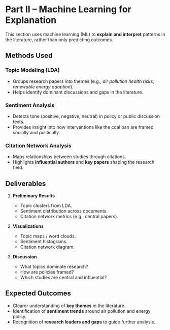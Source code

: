 # Part II – Machine Learning for Explanation  

This section uses machine learning (ML) to **explain and interpret** patterns in the literature, rather than only predicting outcomes.  


## Methods Used  

### Topic Modeling (LDA)  
- Groups research papers into themes (e.g., *air pollution health risks*, *renewable energy adoption*).  
- Helps identify dominant discussions and gaps in the literature.  

### Sentiment Analysis  
- Detects tone (positive, negative, neutral) in policy or public discussion texts.  
- Provides insight into how interventions like the coal ban are framed socially and politically.  

### Citation Network Analysis  
- Maps relationships between studies through citations.  
- Highlights **influential authors** and **key papers** shaping the research field.  

## Deliverables  

1. **Preliminary Results**  
   - Topic clusters from LDA.  
   - Sentiment distribution across documents.  
   - Citation network metrics (e.g., central papers).  

2. **Visualizations**  
   - Topic maps / word clouds.  
   - Sentiment histograms.  
   - Citation network diagram.  

3. **Discussion**  
   - What topics dominate research?  
   - How are policies framed?  
   - Which studies are central and influential?  

## Expected Outcomes  

- Clearer understanding of **key themes** in the literature.  
- Identification of **sentiment trends** around air pollution and energy policy.  
- Recognition of **research leaders and gaps** to guide further analysis.  
